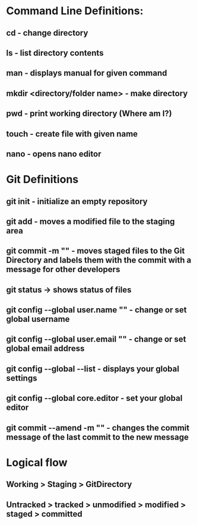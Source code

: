 # Command Line Definitions:

## cd - change directory

## ls - list directory contents

## man <command> - displays manual for given command

## mkdir <directory/folder name> - make directory

## pwd - print working directory (Where am I?)

## touch <filename> - create file with given name

## nano <file> - opens nano editor

# Git Definitions

## git init - initialize an empty repository

## git add <file name> - moves a modified file to the staging area

## git commit -m "<message>" - moves staged files to the Git Directory and labels them with the commit with a message for other developers

## git status -> shows status of files

## git config --global user.name "<name>" - change or set global username

## git config --global user.email "<email>" - change or set global email address

## git config --global --list - displays your global settings

## git config --global core.editor <editor of choice> - set your global editor

## git commit --amend -m "<new message>" - changes the commit message of the last commit to the new message

# Logical flow

## Working > Staging > GitDirectory

## Untracked > tracked > unmodified > modified > staged > committed
